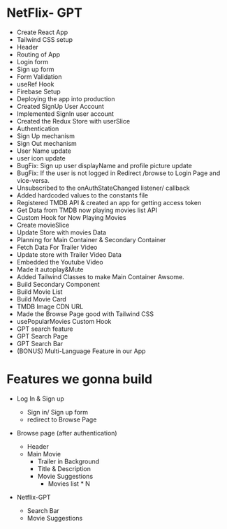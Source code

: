 # NetFlix- GPT

- Create React App
- Tailwind CSS setup
- Header
- Routing of App
- Login form
- Sign up form
- Form Validation
- useRef Hook
- Firebase Setup
- Deploying the app into production
- Created SignUp User Account
- Implemented SignIn user account
- Created the Redux Store with userSlice
- Authentication
- Sign Up mechanism
- Sign Out mechanism
- User Name update
- user icon update
- BugFix: Sign up user displayName and profile picture update
- BugFix: If the user is not logged in Redirect /browse to Login Page and vice-versa.
- Unsubscribed to the onAuthStateChanged listener/ callback
- Added hardcoded values to the constants file
- Registered TMDB API & created an app for getting access token
- Get Data from TMDB now playing movies list API
- Custom Hook for Now Playing Movies
- Create movieSlice
- Update Store with movies Data
- Planning for Main Container & Secondary Container
- Fetch Data For Trailer Video
- Update store with Trailer Video Data
- Embedded the Youtube Video
- Made it autoplay&Mute
- Added Tailwind Classes to make Main Container Awsome.
- Build Secondary Component
- Build Movie List
- Build Movie Card
- TMDB Image CDN URL
- Made the Browse Page good with Tailwind CSS
- usePopularMovies Custom Hook
- GPT search feature
- GPT Search Page
- GPT Search Bar
- (BONUS) Multi-Language Feature in our App

# Features we gonna build

- Log In & Sign up

  - Sign in/ Sign up form
  - redirect to Browse Page

- Browse page (after authentication)

  - Header
  - Main Movie
    - Trailer in Background
    - Title & Description
    - Movie Suggestions
      - Movies list \* N

- Netflix-GPT
  - Search Bar
  - Movie Suggestions
